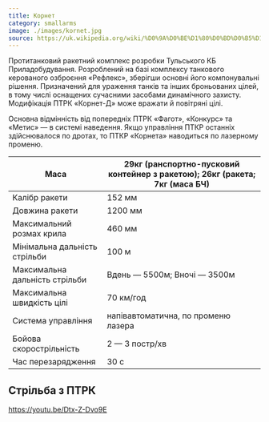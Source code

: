 ```yaml
---
title: Корнет
category: smallarms
image: ./images/kornet.jpg
source: https://uk.wikipedia.org/wiki/%D0%9A%D0%BE%D1%80%D0%BD%D0%B5%D1%82_(%D0%9F%D0%A2%D0%A0%D0%9A)
---
```


Протитанковий ракетний комплекс розробки Тульського КБ Приладобудування. Розроблений на базі комплексу танкового керованого озброєння «Рефлекс», зберігши основні його компонувальні рішення. Призначений для ураження танків та інших броньованих цілей, в тому числі оснащених сучасними засобами динамічного захисту. Модифікація ПТРК «Корнет-Д» може вражати й повітряні цілі.

Основна відмінність від попередніх ПТРК «Фагот», «Конкурс» та «Метис» — в системі наведення. Якщо управління ПТКР останніх здійснювалося по дротах, то ПТКР «Корнета» наводиться по лазерному променю.

| Маса                                 | 29кг (ранспортно-пусковий контейнер з ракетою); 26кг (ракета; 7кг (маса БЧ) |
| -------------------------------------|------------------------------|
| Калібр ракети                        | 152 мм                       |
| Довжина ракети                       | 1200 мм                      |
| Максимальний розмах крила            | 460 мм                       |
| Мінімальна дальність стрільби        | 100 м                        |
| Максимальна дальність стрільби       | Вдень — 5500м; Вночі — 3500м |
| Максимальна швидкість цілі           | 70 км/год                    |
| Система управління                   | напівавтоматична, по променю лазера |
| Бойова скорострільність              | 2 — 3 постр/хв               |
| Час перезарядження                   | 30 с                         |

## Стрільба з ПТРК

https://youtu.be/Dtx-Z-Dvo9E

